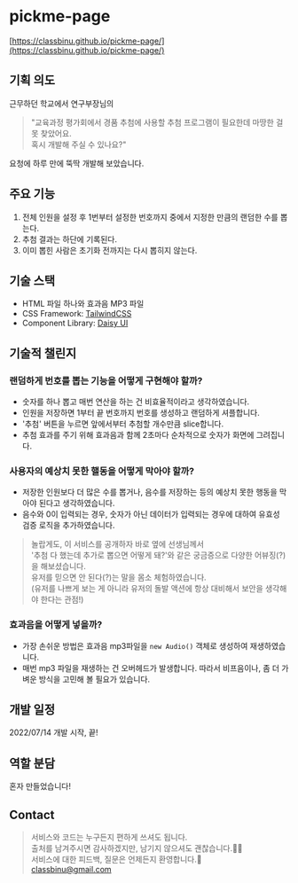 # pickme-page

[https://classbinu.github.io/pickme-page/](https://classbinu.github.io/pickme-page/)

## 기획 의도
근무하던 학교에서 연구부장님의
> "교육과정 평가회에서 경품 추첨에 사용할 추첨 프로그램이 필요한데 마땅한 걸 못 찾았어요.  
> 혹시 개발해 주실 수 있나요?"

요청에 하루 만에 뚝딱 개발해 보았습니다.

## 주요 기능
1. 전체 인원을 설정 후 1번부터 설정한 번호까지 중에서 지정한 만큼의 랜덤한 수를 뽑는다.
2. 추첨 결과는 하단에 기록된다.
3. 이미 뽑힌 사람은 초기화 전까지는 다시 뽑히지 않는다.

## 기술 스택
- HTML 파일 하나와 효과음 MP3 파일
- CSS Framework: [TailwindCSS](https://tailwindcss.com/)
- Component Library: [Daisy UI](https://daisyui.com/)

## 기술적 챌린지
### 랜덤하게 번호를 뽑는 기능을 어떻게 구현해야 할까?
- 숫자를 하나 뽑고 매번 연산을 하는 건 비효율적이라고 생각하였습니다.
- 인원을 저장하면 1부터 끝 번호까지 번호를 생성하고 랜덤하게 셔플합니다.
- '추첨' 버튼을 누르면 앞에서부터 추첨할 개수만큼 slice합니다.
- 추첨 효과를 주기 위해 효과음과 함께 2초마다 순차적으로 숫자가 화면에 그려집니다.

### 사용자의 예상치 못한 핼동을 어떻게 막아야 할까?
- 저장한 인원보다 더 많은 수를 뽑거나, 음수를 저장하는 등의 예상치 못한 행동을 막아야 된다고 생각하였습니다.
- 음수와 0이 입력되는 경우, 숫자가 아닌 데이터가 입력되는 경우에 대하여 유효성 검증 로직을 추가하였습니다.

> 놀랍게도, 이 서비스를 공개하자 바로 옆에 선생님께서  
'추첨 다 했는데 추가로 뽑으면 어떻게 돼?'와 같은 궁금증으로 다양한 어뷰징(?)을 해보셨습니다.  
유저를 믿으면 안 된다(?)는 말을 몸소 체험하였습니다.  
> (유저를 나쁘게 보는 게 아니라 유저의 돌발 액션에 항상 대비해서 보안을 생각해야 한다는 관점!)

### 효과음을 어떻게 넣을까?
- 가장 손쉬운 방법은 효과음 mp3파일을 `new Audio()` 객체로 생성하여 재생하였습니다.
- 매번 mp3 파일을 재생하는 건 오버헤드가 발생합니다. 따라서 비프음이나, 좀 더 가벼운 방식을 고민해 볼 필요가 있습니다.

## 개발 일정
2022/07/14 개발 시작, 끝!

## 역할 분담
혼자 만들었습니다!

## Contact
> 서비스와 코드는 누구든지 편하게 쓰셔도 됩니다.  
> 출처를 남겨주시면 감사하겠지만, 남기지 않으셔도 괜찮습니다.🙇‍♂️  
> 서비스에 대한 피드백, 질문은 언제든지 환영합니다.🥳  
classbinu@gmail.com
